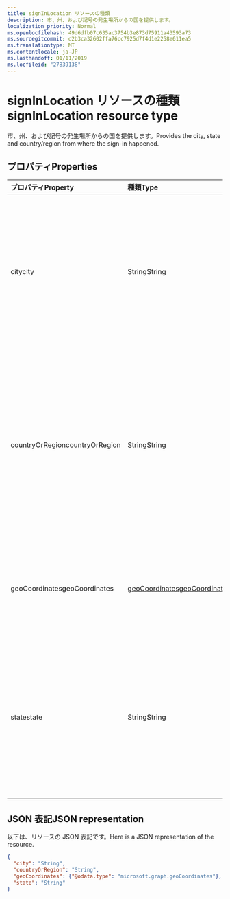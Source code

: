 ```yaml
---
title: signInLocation リソースの種類
description: 市、州、および記号の発生場所からの国を提供します。
localization_priority: Normal
ms.openlocfilehash: 49d6dfb07c635ac3754b3e873d75911a43593a73
ms.sourcegitcommit: d2b3ca32602ffa76cc7925d7f4d1e2258e611ea5
ms.translationtype: MT
ms.contentlocale: ja-JP
ms.lasthandoff: 01/11/2019
ms.locfileid: "27839138"
---
```

# <a name="signinlocation-resource-type"></a><span data-ttu-id="c0b85-103">signInLocation リソースの種類</span><span class="sxs-lookup"><span data-stu-id="c0b85-103">signInLocation resource type</span></span>
<span data-ttu-id="c0b85-104">市、州、および記号の発生場所からの国を提供します。</span><span class="sxs-lookup"><span data-stu-id="c0b85-104">Provides the city, state and country/region from where the sign-in happened.</span></span>



## <a name="properties"></a><span data-ttu-id="c0b85-105">プロパティ</span><span class="sxs-lookup"><span data-stu-id="c0b85-105">Properties</span></span>
| <span data-ttu-id="c0b85-106">プロパティ</span><span class="sxs-lookup"><span data-stu-id="c0b85-106">Property</span></span>     | <span data-ttu-id="c0b85-107">種類</span><span class="sxs-lookup"><span data-stu-id="c0b85-107">Type</span></span>   |<span data-ttu-id="c0b85-108">説明</span><span class="sxs-lookup"><span data-stu-id="c0b85-108">Description</span></span>|
|:---------------|:--------|:----------|
|<span data-ttu-id="c0b85-109">city</span><span class="sxs-lookup"><span data-stu-id="c0b85-109">city</span></span>|<span data-ttu-id="c0b85-110">String</span><span class="sxs-lookup"><span data-stu-id="c0b85-110">String</span></span>|<span data-ttu-id="c0b85-111">サインインが発生した場所の市区町村を提供します。</span><span class="sxs-lookup"><span data-stu-id="c0b85-111">Provides the city where the sign-in originated.</span></span> <span data-ttu-id="c0b85-112">これは、サインインの活動からの緯度/経度情報を使用して計算されます。</span><span class="sxs-lookup"><span data-stu-id="c0b85-112">This is calculated using latitude/longitude information from the sign-in activity.</span></span>|
|<span data-ttu-id="c0b85-113">countryOrRegion</span><span class="sxs-lookup"><span data-stu-id="c0b85-113">countryOrRegion</span></span>|<span data-ttu-id="c0b85-114">String</span><span class="sxs-lookup"><span data-stu-id="c0b85-114">String</span></span>|<span data-ttu-id="c0b85-115">サインインが発生した場所 (2 文字のコード) の国コード情報を提供します。</span><span class="sxs-lookup"><span data-stu-id="c0b85-115">Provides the country code info (2 letter code) where the sign-in originated.</span></span>  <span data-ttu-id="c0b85-116">これは、サインインの活動からの緯度/経度情報を使用して計算されます。</span><span class="sxs-lookup"><span data-stu-id="c0b85-116">This is calculated using latitude/longitude information from the sign-in activity.</span></span>|
|<span data-ttu-id="c0b85-117">geoCoordinates</span><span class="sxs-lookup"><span data-stu-id="c0b85-117">geoCoordinates</span></span>|[<span data-ttu-id="c0b85-118">geoCoordinates</span><span class="sxs-lookup"><span data-stu-id="c0b85-118">geoCoordinates</span></span>](geocoordinates.md)|<span data-ttu-id="c0b85-119">緯度、経度および高度の記号には、発生した場所を提供します。</span><span class="sxs-lookup"><span data-stu-id="c0b85-119">Provides the latitude, longitude and altitude where the sign-in originated.</span></span>|
|<span data-ttu-id="c0b85-120">state</span><span class="sxs-lookup"><span data-stu-id="c0b85-120">state</span></span>|<span data-ttu-id="c0b85-121">String</span><span class="sxs-lookup"><span data-stu-id="c0b85-121">String</span></span>|<span data-ttu-id="c0b85-122">サインインが発生した場所の状態を提供します。</span><span class="sxs-lookup"><span data-stu-id="c0b85-122">Provides the State where the sign-in originated.</span></span> <span data-ttu-id="c0b85-123">これは、サインインの活動からの緯度/経度情報を使用して計算されます。</span><span class="sxs-lookup"><span data-stu-id="c0b85-123">This is calculated using latitude/longitude information from the sign-in activity.</span></span>|

## <a name="json-representation"></a><span data-ttu-id="c0b85-124">JSON 表記</span><span class="sxs-lookup"><span data-stu-id="c0b85-124">JSON representation</span></span>

<span data-ttu-id="c0b85-125">以下は、リソースの JSON 表記です。</span><span class="sxs-lookup"><span data-stu-id="c0b85-125">Here is a JSON representation of the resource.</span></span>

<!-- {
  "blockType": "resource",
  "optionalProperties": [

  ],
  "@odata.type": "microsoft.graph.signInLocation"
}-->

```json
{
  "city": "String",
  "countryOrRegion": "String",
  "geoCoordinates": {"@odata.type": "microsoft.graph.geoCoordinates"},
  "state": "String"
}

```

<!-- uuid: 8fcb5dbc-d5aa-4681-8e31-b001d5168d79
2015-10-25 14:57:30 UTC -->
<!-- {
  "type": "#page.annotation",
  "description": "signInLocation resource",
  "keywords": "",
  "section": "documentation",
  "tocPath": ""
}-->
